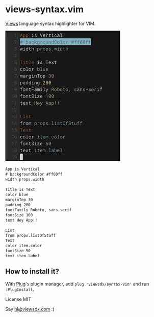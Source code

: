 # views-syntax.vim

[Views](https://viewsdx.com) language syntax highlighter for VIM.

![Screenshot of the highlighter in action](App.view.jpg)

```
App is Vertical
# backgroundColor #ff00ff
width props.width

Title is Text
color blue
marginTop 30
padding 200
fontFamily Roboto, sans-serif
fontSize 100
text Hey App!!

List
from props.listOfStuff
Text
color item.color
fontSize 50
text item.label
```

## How to install it?

With [Plug](https://github.com/junegunn/vim-plug)'s plugin manager, add `plug 'viewsdx/syntax-vim'`
and run `:PlugInstall`.

License MIT

Say hi@viewsdx.com :)
